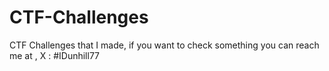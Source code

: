 # CTF-Challenges
CTF Challenges that I made,
if you want to check something you can reach me at ,
X : #IDunhill77 

